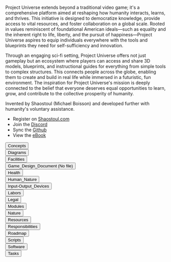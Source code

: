 Project Universe extends beyond a traditional video game; it's a comprehensive platform aimed at reshaping how humanity interacts, learns, and thrives. This initiative is designed to democratize knowledge, provide access to vital resources, and foster collaboration on a global scale. Rooted in values reminiscent of foundational American ideals—such as equality and the inherent right to life, liberty, and the pursuit of happiness—Project Universe aspires to equip individuals everywhere with the tools and blueprints they need for self-sufficiency and innovation.

Through an engaging sci-fi setting, Project Universe offers not just gameplay but an ecosystem where players can access and share 3D models, blueprints, and instructional guides for everything from simple tools to complex structures. This connects people across the globe, enabling them to create and build in real life while immersed in a futuristic, fun environment. The inspiration for Project Universe's mission is deeply connected to the belief that everyone deserves equal opportunities to learn, grow, and contribute to the collective prosperity of humanity.

Invented by Shaostoul (Michael Boisson) and developed further with humanity's voluntary assistance.
- Register on [Shaostoul.com](https://shaostoul.com)
- Join the [Discord](https://discord.gg/9XxmmeQnWC)
- Sync the [Github](https://github.com/Shaostoul/Project_Universe_Documentation)
- View the [eBook](https://docs.shaostoul.com/)

<div class="collapsible-tabs">
                            <div class="tab folder">
                                <button class="tab-header folder-header" data-path="Project_Universe/Concepts/Concepts.md">Concepts</button>
                                <div class="tab-content folder-content" style="display: none;"></div>
                            </div>
                            <div class="tab folder">
                                <button class="tab-header folder-header" data-path="Project_Universe/Diagrams/Diagrams.md">Diagrams</button>
                                <div class="tab-content folder-content" style="display: none;"></div>
                            </div>
                            <div class="tab folder">
                                <button class="tab-header folder-header" data-path="Project_Universe/Facilities/Facilities.md">Facilities</button>
                                <div class="tab-content folder-content" style="display: none;"></div>
                            </div>
                            <div class="tab folder">
                                <button class="tab-header folder-header no-file">Game_Design_Document (No file)</button>
                                <div class="tab-content folder-content" style="display: none;">No associated file for this folder.</div>
                            </div>
                            <div class="tab folder">
                                <button class="tab-header folder-header" data-path="Project_Universe/Health/Health.md">Health</button>
                                <div class="tab-content folder-content" style="display: none;"></div>
                            </div>
                            <div class="tab folder">
                                <button class="tab-header folder-header" data-path="Project_Universe/Human_Nature/Human_Nature.md">Human_Nature</button>
                                <div class="tab-content folder-content" style="display: none;"></div>
                            </div>
                            <div class="tab folder">
                                <button class="tab-header folder-header" data-path="Project_Universe/Input-Output_Devices/Input-Output_Devices.md">Input-Output_Devices</button>
                                <div class="tab-content folder-content" style="display: none;"></div>
                            </div>
                            <div class="tab folder">
                                <button class="tab-header folder-header" data-path="Project_Universe/Labors/Labors.md">Labors</button>
                                <div class="tab-content folder-content" style="display: none;"></div>
                            </div>
                            <div class="tab folder">
                                <button class="tab-header folder-header" data-path="Project_Universe/Legal/Legal.md">Legal</button>
                                <div class="tab-content folder-content" style="display: none;"></div>
                            </div>
                            <div class="tab folder">
                                <button class="tab-header folder-header" data-path="Project_Universe/Modules/Modules.md">Modules</button>
                                <div class="tab-content folder-content" style="display: none;"></div>
                            </div>
                            <div class="tab folder">
                                <button class="tab-header folder-header" data-path="Project_Universe/Nature/Nature.md">Nature</button>
                                <div class="tab-content folder-content" style="display: none;"></div>
                            </div>
                            <div class="tab folder">
                                <button class="tab-header folder-header" data-path="Project_Universe/Resources/Resources.md">Resources</button>
                                <div class="tab-content folder-content" style="display: none;"></div>
                            </div>
                            <div class="tab folder">
                                <button class="tab-header folder-header" data-path="Project_Universe/Responsibilities/Responsibilities.md">Responsibilities</button>
                                <div class="tab-content folder-content" style="display: none;"></div>
                            </div>
                        <div class="tab file">
                            <button class="tab-header file-header" data-path="Project_Universe/Roadmap.md">Roadmap</button>
                            <div class="tab-content file-content" style="display: none;"></div>
                        </div>
                            <div class="tab folder">
                                <button class="tab-header folder-header" data-path="Project_Universe/Scripts/Scripts.md">Scripts</button>
                                <div class="tab-content folder-content" style="display: none;"></div>
                            </div>
                        <div class="tab file">
                            <button class="tab-header file-header" data-path="Project_Universe/Software.md">Software</button>
                            <div class="tab-content file-content" style="display: none;"></div>
                        </div>
                            <div class="tab folder">
                                <button class="tab-header folder-header" data-path="Project_Universe/Tasks/Tasks.md">Tasks</button>
                                <div class="tab-content folder-content" style="display: none;"></div>
                            </div></div>